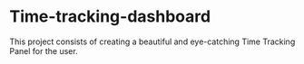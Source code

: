 # Time-tracking-dashboard
This project consists of creating a beautiful and eye-catching Time Tracking Panel for the user.
